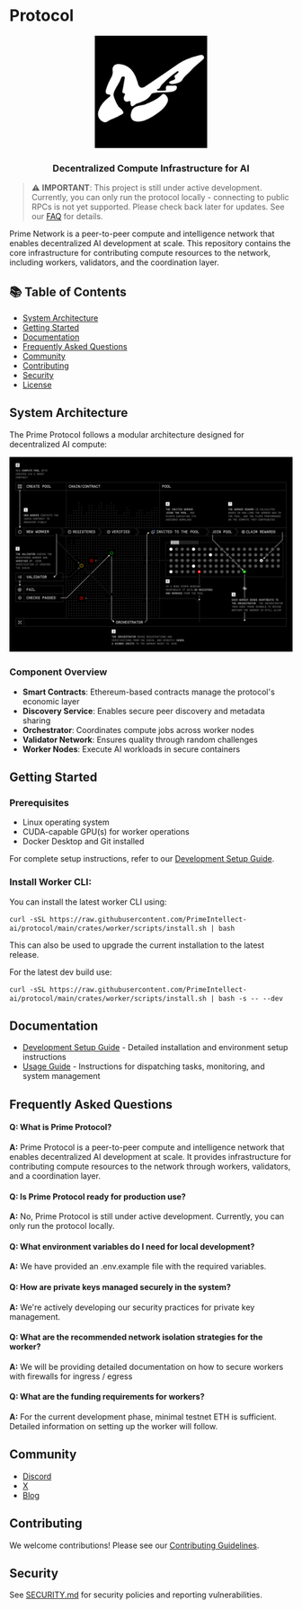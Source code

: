 # Protocol

<div align="center">
<img src="docs/assets/logo.svg" width="200" height="200" alt="Prime Protocol Logo"/>
  <h3>Decentralized Compute Infrastructure for AI</h3>
</div>

> ⚠️ **IMPORTANT**: This project is still under active development. Currently, you can only run the protocol locally - connecting to public RPCs is not yet supported. Please check back later for updates. See our [FAQ](#frequently-asked-questions) for details.

Prime Network is a peer-to-peer compute and intelligence network that enables decentralized AI development at scale. This repository contains the core infrastructure for contributing compute resources to the network, including workers, validators, and the coordination layer.

## 📚 Table of Contents
- [System Architecture](#system-architecture)
- [Getting Started](#getting-started)
- [Documentation](#documentation)
- [Frequently Asked Questions](#frequently-asked-questions)
- [Community](#community)
- [Contributing](#contributing)
- [Security](#security)
- [License](#license)

## System Architecture
The Prime Protocol follows a modular architecture designed for decentralized AI compute:

<div align="center">
  <img src="docs/assets/overview.png" alt="Prime Protocol System Architecture" width="800"/>
</div>

### Component Overview
- **Smart Contracts**: Ethereum-based contracts manage the protocol's economic layer
- **Discovery Service**: Enables secure peer discovery and metadata sharing 
- **Orchestrator**: Coordinates compute jobs across worker nodes
- **Validator Network**: Ensures quality through random challenges
- **Worker Nodes**: Execute AI workloads in secure containers

## Getting Started

### Prerequisites
- Linux operating system
- CUDA-capable GPU(s) for worker operations
- Docker Desktop and Git installed

For complete setup instructions, refer to our [Development Setup Guide](docs/development-setup.md).

### Install Worker CLI: 
You can install the latest worker CLI using:
```
curl -sSL https://raw.githubusercontent.com/PrimeIntellect-ai/protocol/main/crates/worker/scripts/install.sh | bash 
```
This can also be used to upgrade the current installation to the latest release.

For the latest dev build use: 
```
curl -sSL https://raw.githubusercontent.com/PrimeIntellect-ai/protocol/main/crates/worker/scripts/install.sh | bash -s -- --dev
```

## Documentation
- [Development Setup Guide](docs/development-setup.md) - Detailed installation and environment setup instructions
- [Usage Guide](docs/usage-guide.md) - Instructions for dispatching tasks, monitoring, and system management

## Frequently Asked Questions

#### Q: What is Prime Protocol?
**A:** Prime Protocol is a peer-to-peer compute and intelligence network that enables decentralized AI development at scale. It provides infrastructure for contributing compute resources to the network through workers, validators, and a coordination layer.

#### Q: Is Prime Protocol ready for production use?
**A:** No, Prime Protocol is still under active development. Currently, you can only run the protocol locally. 

#### Q: What environment variables do I need for local development?
**A:** We have provided an .env.example file with the required variables. 

#### Q: How are private keys managed securely in the system?
**A:** We're actively developing our security practices for private key management. 

#### Q: What are the recommended network isolation strategies for the worker?
**A:** We will be providing detailed documentation on how to secure workers with firewalls for ingress / egress 

#### Q: What are the funding requirements for workers?
**A:** For the current development phase, minimal testnet ETH is sufficient. Detailed information on setting up the worker will follow.

## Community
- [Discord](https://discord.gg/primeintellect)
- [X](https://x.com/PrimeIntellect)
- [Blog](https://www.primeintellect.ai/blog)

## Contributing
We welcome contributions! Please see our [Contributing Guidelines](CONTRIBUTING.md).

## Security
See [SECURITY.md](SECURITY.md) for security policies and reporting vulnerabilities.